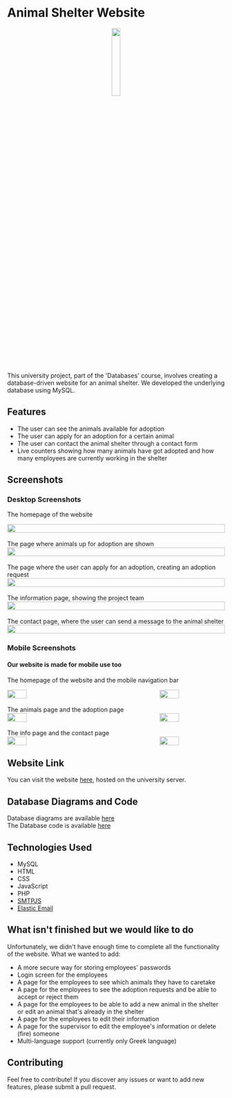 # Animal Shelter Website

<p align="center">
  <img src="https://github.com/rafailpapastamou/animal-shelter-website/blob/main/images/logo-green.jpg" width="20%">
</p>
This university project, part of the 'Databases' course, involves creating a database-driven website for an animal shelter. We developed the underlying database using MySQL.

## Features

- The user can see the animals available for adoption
- The user can apply for an adoption for a certain animal
- The user can contact the animal shelter through a contact form
- Live counters showing how many animals have got adopted and how many employees are currently working in the shelter

## Screenshots

### Desktop Screenshots

The homepage of the website

<div style="display: flex; justify-content: space-between;">
  <img src="https://github.com/rafailpapastamou/animal-shelter-website/blob/main/screenshots/Index.jpg" width="100%">
</div>
<br>
The page where animals up for adoption are shown
<div style="display: flex; justify-content: space-between;">
  <img src="https://github.com/rafailpapastamou/animal-shelter-website/blob/main/screenshots/animals.jpg" width="100%">
</div>
<br>
The page where the user can apply for an adoption, creating an adoption request
<div style="display: flex; justify-content: space-between;">
  <img src="https://github.com/rafailpapastamou/animal-shelter-website/blob/main/screenshots/adoption.jpg" width="100%">
</div>
<br>
The information page, showing the project team<br>
<div style="display: flex; justify-content: space-between;">
  <img src="https://github.com/rafailpapastamou/animal-shelter-website/blob/main/screenshots/info.jpg" width="100%">
</div>
<br>
The contact page, where the user can send a message to the animal shelter<br>
<div style="display: flex; justify-content: space-between;">
  <img src="https://github.com/rafailpapastamou/animal-shelter-website/blob/main/screenshots/contact.jpg" width="100%">
</div>

### Mobile Screenshots

#### Our website is made for mobile use too

The homepage of the website and the mobile navigation bar

<div style="display: flex; justify-content: space-between;">
  <img src="https://github.com/rafailpapastamou/animal-shelter-website/blob/main/screenshots/mobile-screenshots/mobile-index.jpg" width="30%">
  <img src="https://github.com/rafailpapastamou/animal-shelter-website/blob/main/screenshots/mobile-screenshots/mobile-navigation-bar.jpg" width="30%">
</div>
<br>
The animals page and the adoption page
<div style="display: flex; justify-content: space-between;">
  <img src="https://github.com/rafailpapastamou/animal-shelter-website/blob/main/screenshots/mobile-screenshots/mobile-animals.jpg" width="30%">
  <img src="https://github.com/rafailpapastamou/animal-shelter-website/blob/main/screenshots/mobile-screenshots/mobile-adoption.jpg" width="30%">
</div>
<br>
The info page and the contact page
<div style="display: flex; justify-content: space-between;">
  <img src="https://github.com/rafailpapastamou/animal-shelter-website/blob/main/screenshots/mobile-screenshots/mobile-info.jpg" width="30%">
  <img src="https://github.com/rafailpapastamou/animal-shelter-website/blob/main/screenshots/mobile-screenshots/mobile-contact.jpg" width="30%">
</div>

## Website Link

You can visit the website [here](https://dblab.nonrelevant.net/~lab2324omada2/html-files/user/index.php), hosted on the university server.

## Database Diagrams and Code

Database diagrams are available [here](https://github.com/rafailpapastamou/animal-shelter-website/tree/main/sql/sql-diagrams)
<br>
The Database code is available [here](https://github.com/rafailpapastamou/animal-shelter-website/blob/main/sql/sql-code.sql)

## Technologies Used

- MySQL
- HTML
- CSS
- JavaScript
- PHP
- [SMTPJS](https://smtpjs.com/)
- [Elastic Email](https://elasticemail.com/)

## What isn't finished but we would like to do

Unfortunately, we didn't have enough time to complete all the functionality of the website. What we wanted to add:

- A more secure way for storing employees' passwords
- Login screen for the employees
- A page for the employees to see which animals they have to caretake
- A page for the employees to see the adoption requests and be able to accept or reject them
- A page for the employees to be able to add a new animal in the shelter or edit an animal that's already in the shelter
- A page for the employees to edit their information
- A page for the supervisor to edit the employee's information or delete (fire) someone
- Multi-language support (currently only Greek language)

## Contributing

Feel free to contribute! If you discover any issues or want to add new features, please submit a pull request.
